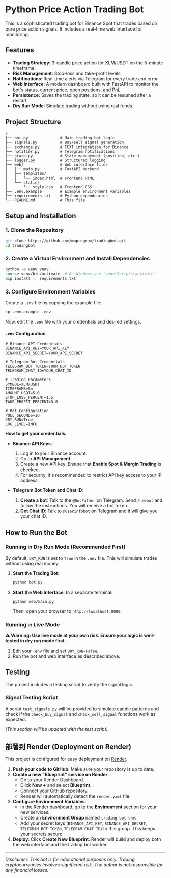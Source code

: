 # Python Price Action Trading Bot

This is a sophisticated trading bot for Binance Spot that trades based on pure price action signals. It includes a real-time web interface for monitoring.

## Features

- **Trading Strategy**: 3-candle price action for XLM/USDT on the 5-minute timeframe.
- **Risk Management**: Stop-loss and take-profit levels.
- **Notifications**: Real-time alerts via Telegram for every trade and error.
- **Web Interface**: A modern dashboard built with FastAPI to monitor the bot's status, current price, open positions, and PnL.
- **Persistence**: Saves the trading state, so it can be resumed after a restart.
- **Dry Run Mode**: Simulate trading without using real funds.

## Project Structure

```
/
├── bot.py              # Main trading bot logic
├── signals.py          # Buy/sell signal generation
├── exchange.py         # CCXT integration for Binance
├── notifier.py         # Telegram notifications
├── state.py            # State management (position, etc.)
├── logger.py           # Structured logging
├── web/                # Web interface files
│   ├── main.py         # FastAPI backend
│   ├── templates/
│   │   └── index.html  # Frontend HTML
│   └── static/
│       └── style.css   # Frontend CSS
├── .env.example        # Example environment variables
├── requirements.txt    # Python dependencies
└── README.md           # This file
```

## Setup and Installation

### 1. Clone the Repository

```bash
git clone https://github.com/moprogram/tradingbot.git
cd tradingbot
```

### 2. Create a Virtual Environment and Install Dependencies

```bash
python -m venv venv
source venv/bin/activate  # On Windows use `venv\Scripts\activate`
pip install -r requirements.txt
```

### 3. Configure Environment Variables

Create a `.env` file by copying the example file:

```bash
cp .env.example .env
```

Now, edit the `.env` file with your credentials and desired settings.

#### `.env` Configuration

```
# Binance API Credentials
BINANCE_API_KEY=YOUR_API_KEY
BINANCE_API_SECRET=YOUR_API_SECRET

# Telegram Bot Credentials
TELEGRAM_BOT_TOKEN=YOUR_BOT_TOKEN
TELEGRAM_CHAT_ID=YOUR_CHAT_ID

# Trading Parameters
SYMBOL=XLM/USDT
TIMEFRAME=5m
AMOUNT_USDT=5.0
STOP_LOSS_PERCENT=1.5
TAKE_PROFIT_PERCENT=3.0

# Bot Configuration
POLL_SECONDS=10
DRY_RUN=True
LOG_LEVEL=INFO
```

**How to get your credentials:**

- **Binance API Keys**:
  1. Log in to your Binance account.
  2. Go to **API Management**.
  3. Create a new API key. Ensure that **Enable Spot & Margin Trading** is checked.
  4. For security, it's recommended to restrict API key access to your IP address.

- **Telegram Bot Token and Chat ID**:
  1. **Create a bot**: Talk to the `@BotFather` on Telegram. Send `/newbot` and follow the instructions. You will receive a bot token.
  2. **Get Chat ID**: Talk to `@userinfobot` on Telegram and it will give you your chat ID.

## How to Run the Bot

### Running in Dry Run Mode (Recommended First)

By default, `DRY_RUN` is set to `True` in the `.env` file. This will simulate trades without using real money.

1.  **Start the Trading Bot**:
    ```bash
    python bot.py
    ```

2.  **Start the Web Interface**:
    In a separate terminal:
    ```bash
    python web/main.py
    ```
    Then, open your browser to `http://localhost:8000`.

### Running in Live Mode

**⚠️ Warning: Use live mode at your own risk. Ensure your logic is well-tested in dry run mode first.**

1.  Edit your `.env` file and set `DRY_RUN=False`.
2.  Run the bot and web interface as described above.

## Testing

The project includes a testing script to verify the signal logic.

### Signal Testing Script

A script `test_signals.py` will be provided to simulate candle patterns and check if the `check_buy_signal` and `check_sell_signal` functions work as expected.

*(This section will be updated with the test script)*

## 部署到 Render (Deployment on Render)

This project is configured for easy deployment on [Render](https://render.com/).

1.  **Push your code to GitHub**: Make sure your repository is up to date.
2.  **Create a new "Blueprint" service on Render**:
    *   Go to your Render Dashboard.
    *   Click **New +** and select **Blueprint**.
    *   Connect your GitHub repository.
    *   Render will automatically detect the `render.yaml` file.
3.  **Configure Environment Variables**:
    *   In the Render dashboard, go to the **Environment** section for your new services.
    *   Create an **Environment Group** named `trading-bot-env`.
    *   Add your secret keys (`BINANCE_API_KEY`, `BINANCE_API_SECRET`, `TELEGRAM_BOT_TOKEN`, `TELEGRAM_CHAT_ID`) to this group. This keeps your secrets secure.
4.  **Deploy**: Click **Create New Blueprint**. Render will build and deploy both the web interface and the trading bot worker.

---

*Disclaimer: This bot is for educational purposes only. Trading cryptocurrencies involves significant risk. The author is not responsible for any financial losses.*

